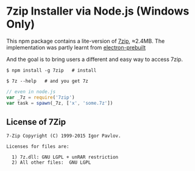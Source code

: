 # 7zip Installer via Node.js (Windows Only)

This npm package contains a lite-version of [7zip](http://7-zip.org), ≈2.4MB. The implementation was partly learnt from [electron-prebuilt](https://github.com/mafintosh/electron-prebuilt)

And the goal is to bring users a different and easy way to access 7zip.

```plain
$ npm install -g 7zip   # install
```

```plain
$ 7z --help   # and you get 7z
```

```js
// even in node.js
var _7z = require('7zip')
var task = spawn(_7z, ['x', 'some.7z'])
```

## License of 7Zip

```plain
7-Zip Copyright (C) 1999-2015 Igor Pavlov.

Licenses for files are:

  1) 7z.dll: GNU LGPL + unRAR restriction
  2) All other files:  GNU LGPL
```
